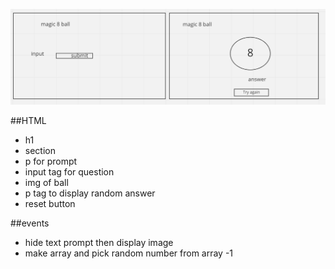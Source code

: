 ![wireframe of magic 8 ball](./assets/magic-8-ball-wireframe.png)

##HTML

-   h1
-   section
-   p for prompt
-   input tag for question
-   img of ball
-   p tag to display random answer
-   reset button

##events

-   hide text prompt then display image
-   make array and pick random number from array -1

